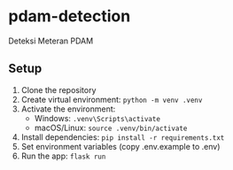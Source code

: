 # pdam-detection

Deteksi Meteran PDAM

## Setup

1. Clone the repository
2. Create virtual environment: `python -m venv .venv`
3. Activate the environment:
   - Windows: `.venv\Scripts\activate`
   - macOS/Linux: `source .venv/bin/activate`
4. Install dependencies: `pip install -r requirements.txt`
5. Set environment variables (copy .env.example to .env)
6. Run the app: `flask run`